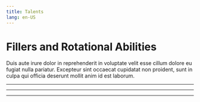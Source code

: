 ```yaml
---
title: Talents
lang: en-US
---
```



# Fillers and Rotational Abilities

Duis aute irure dolor in reprehenderit in voluptate velit esse
cillum dolore eu fugiat nulla pariatur. Excepteur sint occaecat cupidatat non
proident, sunt in culpa qui officia deserunt mollit anim id est laborum.

<hr/>

<Talent :id=193134 :showDescription=false :showMetadata=true></Talent>
<Talent :id=265259 :showDescription=false :showMetadata=true></Talent>
<Talent :id=214621 :showDescription=false :showMetadata=true></Talent>

<hr />

<TalentRow :tier=15 :ids="[193134, 265259, 214621]" :correctPicks="[0, 1, 1]"></TalentRow>

<hr />

<TalentRow :tier=30 :ids="[193134, 265259, 214621]" :correctPicks="[1, 0, 0]"></TalentRow>
